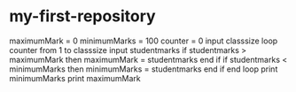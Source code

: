 # my-first-repository
maximumMark = 0
minimumMarks = 100
counter = 0
input classsize
loop counter from 1 to classsize
input studentmarks
if studentmarks > maximumMark then 
maximumMark = studentmarks
end if
if studentmarks < minimumMarks then
 minimumMarks = studentmarks
 end if
end loop
print minimumMarks
print maximumMark
